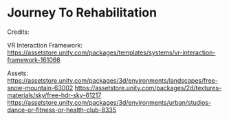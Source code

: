 # Journey To Rehabilitation
 
Credits:

VR Interaction Framework:
https://assetstore.unity.com/packages/templates/systems/vr-interaction-framework-161066

Assets:
https://assetstore.unity.com/packages/3d/environments/landscapes/free-snow-mountain-63002
https://assetstore.unity.com/packages/2d/textures-materials/sky/free-hdr-sky-61217
https://assetstore.unity.com/packages/3d/environments/urban/studios-dance-or-fitness-or-health-club-8335
